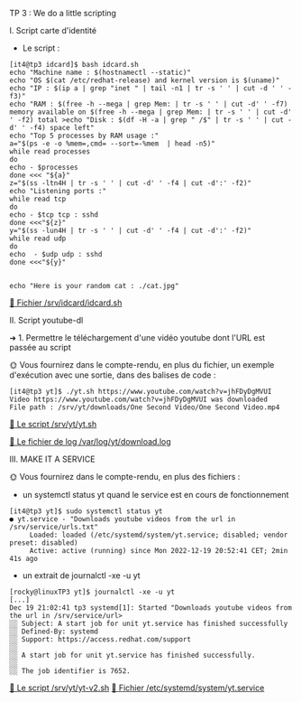 TP 3 : We do a little scripting

I. Script carte d'identité

- Le script :
```
[it4@tp3 idcard]$ bash idcard.sh
echo "Machine name : $(hostnamectl --static)"
echo "OS $(cat /etc/redhat-release) and kernel version is $(uname)"
echo "IP : $(ip a | grep "inet " | tail -n1 | tr -s ' ' | cut -d ' ' -f3)"
echo "RAM : $(free -h --mega | grep Mem: | tr -s ' ' | cut -d' ' -f7) memory available on $(free -h --mega | grep Mem: | tr -s ' ' | cut -d' ' -f2) total >echo "Disk : $(df -H -a | grep " /$" | tr -s ' ' | cut -d' ' -f4) space left"
echo "Top 5 processes by RAM usage :"
a="$(ps -e -o %mem=,cmd= --sort=-%mem  | head -n5)"
while read processes
do
echo - $processes
done <<< "${a}"
z="$(ss -ltn4H | tr -s ' ' | cut -d' ' -f4 | cut -d':' -f2)"
echo "Listening ports :"
while read tcp
do
echo - $tcp tcp : sshd
done <<<"${z}"
y="$(ss -lun4H | tr -s ' ' | cut -d' ' -f4 | cut -d':' -f2)"
while read udp
do
echo  - $udp udp : sshd
done <<<"${y}"


echo "Here is your random cat : ./cat.jpg"
```

[📁 Fichier /srv/idcard/idcard.sh](idcard.sh)

II. Script youtube-dl 

➜ 1. Permettre le téléchargement d'une vidéo youtube dont l'URL est passée au script

🌞 Vous fournirez dans le compte-rendu, en plus du fichier, un exemple d'exécution avec une sortie, dans des balises de code :
```
[it4@tp3 yt]$ ./yt.sh https://www.youtube.com/watch?v=jhFDyDgMVUI
Video https://www.youtube.com/watch?v=jhFDyDgMVUI was downloaded
File path : /srv/yt/downloads/One Second Video/One Second Video.mp4
```
[📁 Le script /srv/yt/yt.sh](yt.sh)

[📁 Le fichier de log /var/log/yt/download.log](download.log)

III. MAKE IT A SERVICE

🌞 Vous fournirez dans le compte-rendu, en plus des fichiers :
- un systemctl status yt quand le service est en cours de fonctionnement
```
[it4@tp3 yt]$ sudo systemctl status yt
● yt.service - "Downloads youtube videos from the url in /srv/service/urls.txt"
     Loaded: loaded (/etc/systemd/system/yt.service; disabled; vendor preset: disabled)
     Active: active (running) since Mon 2022-12-19 20:52:41 CET; 2min 41s ago
```
- un extrait de journalctl -xe -u yt
```
[rocky@linuxTP3 yt]$ journalctl -xe -u yt
[...]
Dec 19 21:02:41 tp3 systemd[1]: Started "Downloads youtube videos from the url in /srv/service/url>
░░ Subject: A start job for unit yt.service has finished successfully
░░ Defined-By: systemd
░░ Support: https://access.redhat.com/support
░░ 
░░ A start job for unit yt.service has finished successfully.
░░ 
░░ The job identifier is 7652.
```
[📁 Le script /srv/yt/yt-v2.sh](yt-v2.sh)
[📁 Fichier /etc/systemd/system/yt.service](yt.service)

